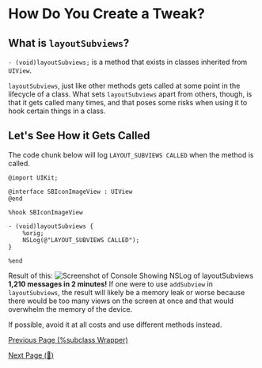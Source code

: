 # How Do You Create a Tweak?

## What is `layoutSubviews`?

`- (void)layoutSubviews;` is a method that exists in classes inherited from `UIView`.

`layoutSubviews`, just like other methods gets called at some point in the lifecycle of a class. What sets `layoutSubviews` apart from others, though, is that it gets called many times, and that poses some risks when using it to hook certain things in a class.

## Let's See How it Gets Called

The code chunk below will log `LAYOUT_SUBVIEWS CALLED` when the method is called.

```objc
@import UIKit;

@interface SBIconImageView : UIView
@end

%hook SBIconImageView

- (void)layoutSubviews {
    %orig;
    NSLog(@"LAYOUT_SUBVIEWS CALLED");
}

%end
```

Result of this:
![Screenshot of Console Showing NSLog of layoutSubviews](https://i.imgur.com/MkSwLHO.png)
**1,210 messages in 2 minutes!** If one were to use `addSubview` in `layoutSubviews`, the result will likely be a memory leak or worse because there would be too many views on the screen at once and that would overwhelm the memory of the device.

If possible, avoid it at all costs and use different methods instead.

<a href="https://github.com/NightwindDev/Tweak-Tutorial/blob/main/p11_subclassWrapper.md">Previous Page (%subclass Wrapper)</a>

<a href="https://github.com/NightwindDev/Tweak-Tutorial/blob/main/p12_noLayoutSubviews.md">Next Page (:thinking:)</a>
